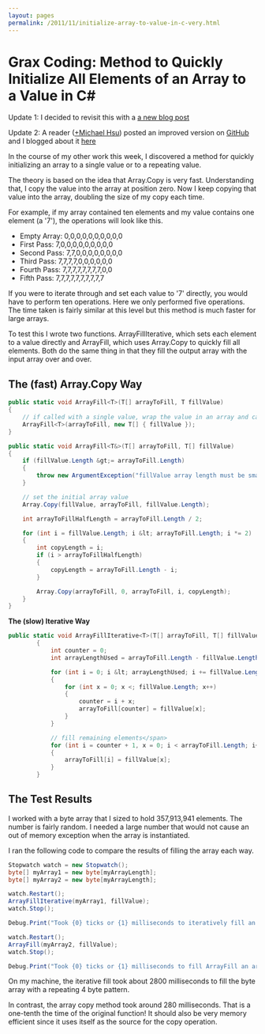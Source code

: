 ```yaml
---
layout: pages
permalink: /2011/11/initialize-array-to-value-in-c-very.html
---
```

# Grax Coding: Method to Quickly Initialize All Elements of an Array to a Value in C#

Update 1: I decided to revisit this with a [a new blog post](/2013/06/fast-array-fill-function-revisited.html)

Update 2: A reader ([+Michael Hsu](https://plus.google.com/113579231183226302374)) posted an improved version on [GitHub](https://github.com/mykohsu/Extensions/blob/master/ArrayExtensions.cs) and I blogged about it [here](http://coding.grax.com/2014/04/better-array-fill-function.html)

In the course of my other work this week, I discovered a method for quickly initializing an array to a single value or to a repeating value.

The theory is based on the idea that Array.Copy is very fast. Understanding that, I copy the value into the array at position zero. Now I keep copying that value into the array, doubling the size of my copy each time.

For example, if my array contained ten elements and my value contains one element (a '7'), the operations will look like this.

* Empty Array: 0,0,0,0,0,0,0,0,0,0
* First Pass: 7,0,0,0,0,0,0,0,0,0
* Second Pass: 7,7,0,0,0,0,0,0,0,0
* Third Pass: 7,7,7,7,0,0,0,0,0,0
* Fourth Pass: 7,7,7,7,7,7,7,7,0,0
* Fifth Pass: 7,7,7,7,7,7,7,7,7,7

If you were to iterate through and set each value to '7' directly, you would have to perform ten operations. Here we only performed five operations. The time taken is fairly similar at this level but this method is much faster for large arrays.

To test this I wrote two functions. ArrayFillIterative, which sets each element to a value directly and ArrayFill, which uses Array.Copy to quickly fill all elements. Both do the same thing in that they fill the output array with the input array over and over.

## The (fast) Array.Copy Way

```cs
public static void ArrayFill<T>(T[] arrayToFill, T fillValue)
{
    // if called with a single value, wrap the value in an array and call the main function
    ArrayFill<T>(arrayToFill, new T[] { fillValue });
}

public static void ArrayFill<T&>(T[] arrayToFill, T[] fillValue)
{
    if (fillValue.Length &gt;= arrayToFill.Length)
    {
        throw new ArgumentException("fillValue array length must be smaller than length of arrayToFill");
    }

    // set the initial array value
    Array.Copy(fillValue, arrayToFill, fillValue.Length);

    int arrayToFillHalfLength = arrayToFill.Length / 2;

    for (int i = fillValue.Length; i &lt; arrayToFill.Length; i *= 2)
    {
        int copyLength = i;
        if (i > arrayToFillHalfLength)
        {
            copyLength = arrayToFill.Length - i;
        }

        Array.Copy(arrayToFill, 0, arrayToFill, i, copyLength);
    }
}
```

<b>The (slow) Iterative Way</b>

```cs
public static void ArrayFillIterative<T>(T[] arrayToFill, T[] fillValue)
        {
            int counter = 0;
            int arrayLengthUsed = arrayToFill.Length - fillValue.Length;

            for (int i = 0; i &lt; arrayLengthUsed; i += fillValue.Length)
            {
                for (int x = 0; x <; fillValue.Length; x++)
                {
                    counter = i + x;
                    arrayToFill[counter] = fillValue[x];
                }
            }

            // fill remaining elements</span>
            for (int i = counter + 1, x = 0; i < arrayToFill.Length; i++, x++)
            {
                arrayToFill[i] = fillValue[x];
            }
        }
```

## The Test Results

I worked with a byte array that I sized to hold 357,913,941 elements. The number is fairly random. I needed a large number that would not cause an out of memory exception when the array is instantiated.

I ran the following code to compare the results of filling the array each way.

```cs
Stopwatch watch = new Stopwatch();
byte[] myArray1 = new byte[myArrayLength];
byte[] myArray2 = new byte[myArrayLength];

watch.Restart();
ArrayFillIterative(myArray1, fillValue);
watch.Stop();

Debug.Print("Took {0} ticks or {1} milliseconds to iteratively fill an array of type {2} sized at {3}", watch.ElapsedTicks, watch.ElapsedMilliseconds,"byte", myArray1.Length);

watch.Restart();
ArrayFill(myArray2, fillValue);
watch.Stop();

Debug.Print("Took {0} ticks or {1} milliseconds to fill ArrayFill an array of type {2} sized at {3}", watch.ElapsedTicks, watch.ElapsedMilliseconds, "byte", myArray2.Length);
```

On my machine, the iterative fill took about 2800 milliseconds to fill the byte array with a repeating 4 byte pattern.

In contrast, the array copy method took around 280 milliseconds. That is a one-tenth the time of the original function! It should also be very memory efficient since it uses itself as the source for the copy operation.
